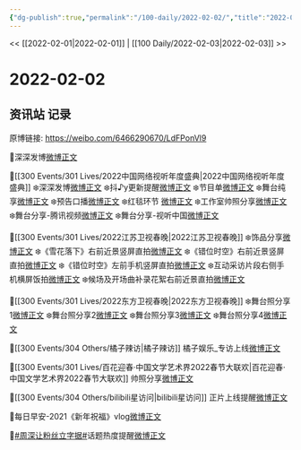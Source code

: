 ```yaml
---
{"dg-publish":true,"permalink":"/100-daily/2022-02-02/","title":"2022-02-02"}
---
```



<< [[2022-02-01\|2022-02-01]] | [[100 Daily/2022-02-03\|2022-02-03]] >>

# 2022-02-02

## 资讯站 记录

原博链接: https://weibo.com/6466290670/LdFPonVl9

🌟深深发博[微博正文](https://m.weibo.cn/6466290670/4732480634226378)

🌟[[300 Events/301 Lives/2022中国网络视听年度盛典\|2022中国网络视听年度盛典]]
❄️深深发博[微博正文](https://m.weibo.cn/6466290670/4732553921567144)
❄️抖♪y更新提醒[微博正文](https://m.weibo.cn/6466290670/4732557277004275)
❄️节目单[微博正文](https://m.weibo.cn/6466290670/4732360756824596)
❄️舞台纯享[微博正文](https://m.weibo.cn/6466290670/4732587957814918)
❄️预告口播[微博正文](https://m.weibo.cn/6466290670/4732408429020432)
❄️红毯环节 [微博正文](https://m.weibo.cn/6466290670/4732510851039426)
❄️工作室帅照分享[微博正文](https://m.weibo.cn/6466290670/4732562821349551)
❄️舞台分享-腾讯视频[微博正文](https://m.weibo.cn/6466290670/4732547706391636)
❄️舞台分享-视听中国[微博正文](https://m.weibo.cn/6466290670/4732548725607914)

🌟[[300 Events/301 Lives/2022江苏卫视春晚\|2022江苏卫视春晚]]
❄️饰品分享[微博正文](https://m.weibo.cn/6466290670/4732389110581140)
❄️《雪花落下》右前近景竖屏直拍[微博正文](https://m.weibo.cn/6466290670/4732537224306185)
❄️《错位时空》右前近景竖屏直拍[微博正文](https://m.weibo.cn/6466290670/4732537529697430)
❄️《错位时空》左前手机竖屏直拍[微博正文](https://m.weibo.cn/6466290670/4732537979278631)
❄️互动采访片段右侧手机横屏饭拍[微博正文](https://m.weibo.cn/6466290670/4732537736268263)
❄️候场及开场曲补录花絮右前近景直拍[微博正文](https://m.weibo.cn/6466290670/4732536842098624)

🌟[[300 Events/301 Lives/2022东方卫视春晚\|2022东方卫视春晚]]
❄️舞台照分享1[微博正文](https://m.weibo.cn/6466290670/4732422753093644)
❄️舞台照分享2[微博正文](https://m.weibo.cn/6466290670/4732482849607716)
❄️舞台照分享3[微博正文](https://m.weibo.cn/6466290670/4732506304417307)
❄️舞台照分享4[微博正文](https://m.weibo.cn/6466290670/4732506315687370)

🌟[[300 Events/304 Others/橘子辣访\|橘子辣访]] 橘子娱乐_专访上线[微博正文](https://m.weibo.cn/6466290670/4732445246882593)

🌟[[300 Events/301 Lives/百花迎春·中国文学艺术界2022春节大联欢\|百花迎春·中国文学艺术界2022春节大联欢]] 帅照分享[微博正文](https://m.weibo.cn/6466290670/4732367077904718)

🌟[[300 Events/304 Others/bilibili星访问\|bilibili星访问]] 正片上线提醒[微博正文](https://m.weibo.cn/6466290670/4732390871667270)

🌟每日早安-2021《新年祝福》vlog[微博正文](https://m.weibo.cn/6466290670/4732358978179479)

🌟[#周深让粉丝立字据#](https://s.weibo.com/weibo?q=%23%E5%91%A8%E6%B7%B1%E8%AE%A9%E7%B2%89%E4%B8%9D%E7%AB%8B%E5%AD%97%E6%8D%AE%23)话题热度提醒[微博正文](https://m.weibo.cn/6466290670/4732462146783394)
